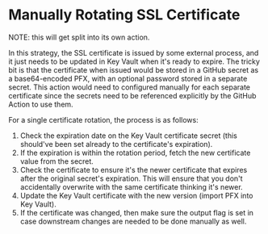 # Manually Rotating SSL Certificate

NOTE: this will get split into its own action.

In this strategy, the SSL certificate is issued by some external process, and it just needs to be updated in Key Vault when it's ready to expire. The tricky bit is that the certificate when issued would be stored in a GitHub secret as a base64-encoded PFX, with an optional password stored in a separate secret. This action would need to configured manually for each separate certificate since the secrets need to be referenced explicitly by the GitHub Action to use them.

For a single certificate rotation, the process is as follows:

1. Check the expiration date on the Key Vault certificate secret (this should've been set already to the certificate's expiration).
2. If the expiration is within the rotation period, fetch the new certificate value from the secret.
3. Check the certificate to ensure it's the newer certificate that expires after the original secret's expiration. This will ensure that you don't accidentally overwrite with the same certificate thinking it's newer.
4. Update the Key Vault certificate with the new version (import PFX into Key Vault).
5. If the certificate was changed, then make sure the output flag is set in case downstream changes are needed to be done manually as well.
